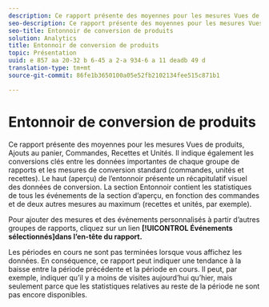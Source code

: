```yaml
---
description: Ce rapport présente des moyennes pour les mesures Vues de produits, Ajouts au panier, Commandes, Recettes et Unités. Il indique également les conversions clés entre les données importantes de chaque groupe de rapports et les mesures de conversion standard (commandes, unités et recettes). Le haut (aperçu) de l’entonnoir présente un récapitulatif visuel des données de conversion. La section Entonnoir contient les statistiques de tous les événements de la section d’aperçu, en fonction des commandes et de deux autres mesures au maximum (recettes et unités, par exemple).
seo-description: Ce rapport présente des moyennes pour les mesures Vues de produits, Ajouts au panier, Commandes, Recettes et Unités. Il indique également les conversions clés entre les données importantes de chaque groupe de rapports et les mesures de conversion standard (commandes, unités et recettes). Le haut (aperçu) de l’entonnoir présente un récapitulatif visuel des données de conversion. La section Entonnoir contient les statistiques de tous les événements de la section d’aperçu, en fonction des commandes et de deux autres mesures au maximum (recettes et unités, par exemple).
seo-title: Entonnoir de conversion de produits
solution: Analytics
title: Entonnoir de conversion de produits
topic: Présentation
uuid: e 857 aa 20-32 b 6-45 a 2-a 934-6 a 11 deadb 49 d
translation-type: tm+mt
source-git-commit: 86fe1b3650100a05e52fb2102134fee515c871b1

---
```



# Entonnoir de conversion de produits

Ce rapport présente des moyennes pour les mesures Vues de produits, Ajouts au panier, Commandes, Recettes et Unités. Il indique également les conversions clés entre les données importantes de chaque groupe de rapports et les mesures de conversion standard (commandes, unités et recettes). Le haut (aperçu) de l’entonnoir présente un récapitulatif visuel des données de conversion. La section Entonnoir contient les statistiques de tous les événements de la section d’aperçu, en fonction des commandes et de deux autres mesures au maximum (recettes et unités, par exemple).

Pour ajouter des mesures et des événements personnalisés à partir d’autres groupes de rapports, cliquez sur un lien **[!UICONTROL Événements sélectionnés]dans l’en-tête du rapport.**

Les périodes en cours ne sont pas terminées lorsque vous affichez les données. En conséquence, ce rapport peut indiquer une tendance à la baisse entre la période précédente et la période en cours. Il peut, par exemple, indiquer qu’il y a moins de visites aujourd’hui qu’hier, mais seulement parce que les statistiques relatives au reste de la période ne sont pas encore disponibles.

